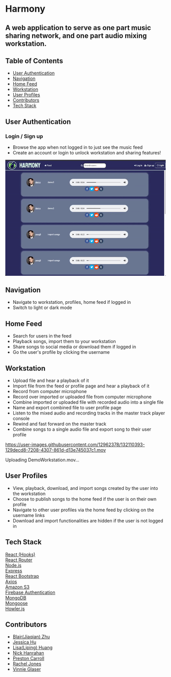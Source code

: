 


 # Harmony
A web application to serve as one part music sharing network, and one part audio mixing workstation.
---

## Table of Contents
  - [User Authentication](#user-authentication)
  - [Navigation](#navigation)
  - [Home Feed](#home-feed)
  - [Workstation](#workstation)
  - [User Profiles](#user-profiles)
  - [Contributors](#contributors)
  - [Tech Stack](#tech-stack)

## User Authentication

### Login / Sign up
- Browse the app when not logged in to just see the music feed
- Create an account or login to unlock workstation and sharing features!

![screenshot of SignUp](/screenshots/signin.gif?raw=true)

## Navigation

- Navigate to workstation, profiles, home feed if logged in
- Switch to light or dark mode

## Home Feed
- Search for users in the feed
- Playback songs, import them to your workstation
- Share songs to social media or download them if logged in
- Go the user's profile by clicking the username

## Workstation
- Upload file and hear a playback of it
- Import file from the feed or profile page and hear a playback of it
- Record from computer microphone
- Record over imported or uploaded file from computer microphone
- Combine imported or uploaded file with recorded audio into a single file
- Name and export combined file to user profile page
- Listen to the mixed audio and recording tracks in the master track player console
- Rewind and fast forward on the master track
- Combine songs to a single audio file and export song to their user profile



https://user-images.githubusercontent.com/12962378/132110393-129decd8-7208-4307-861d-d13e745037c1.mov


Uploading DemoWorkstation.mov…


## User Profiles
- View, playback, download, and import songs created by the user into the workstation
- Choose to publish songs to the home feed if the user is on their own profile
- Navigate to other user profiles via the home feed by clicking on the username links
- Download and import functionalities are hidden if the user is not logged in

## Tech Stack

[React (Hooks)](https://reactjs.org/)<br/>
[React Router](https://reactrouter.com/)<br/>
[Node.js](https://nodejs.org/en/)<br/>
[Express](https://expressjs.com/)<br/>
[React Bootstrap](https://react-bootstrap.github.io/)<br/>
[Axios](https://www.npmjs.com/package/axios)<br/>
[Amazon S3](https://aws.amazon.com/s3/)<br/>
[Firebase Authentication](https://firebase.google.com)<br/>
[MongoDB](https://www.mongodb.com/)<br/>
[Mongoose](https://mongoosejs.com/)<br/>
[Howler.js](https://howlerjs.com/)


## Contributors
- [Blair(Jiaqian) Zhu](https://github.com/happyzhu-tech)
- [Jessica Hu](https://github.com/rrrsss123)
- [Lisa(Liping) Huang](https://github.com/lipingh)
- [Nick Hanrahan](https://github.com/nickhanrahan)
- [Preston Carroll](https://github.com/prestondcarroll)
- [Rachel Jones](https://github.com/Jonesy464)
- [Vinnie Glaser](https://github.com/VinnieGlaser)

